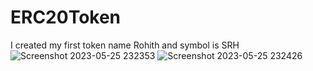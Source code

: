 # ERC20Token
I created my first token name Rohith and symbol is SRH
![Screenshot 2023-05-25 232353](https://github.com/rohithsukka/ERC20Token/assets/109202570/1e20f096-9afd-4343-8a5b-88f29a45e111)
![Screenshot 2023-05-25 232426](https://github.com/rohithsukka/ERC20Token/assets/109202570/0d479b06-7ab5-4973-b02b-2916d821b1d5)
